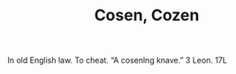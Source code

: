 ---
title: Cosen, Cozen
letter: C
permalink: "/definitions/bld-cosen-cozen.html"
body: In old English law. To cheat. “A cosenlng knave.” 3 Leon. 17L
published_at: '2018-07-07'
source: Black's Law Dictionary 2nd Ed (1910)
layout: post
---
